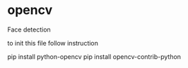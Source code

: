 # opencv
Face detection 

to init this file follow instruction

pip install python-opencv
pip install opencv-contrib-python
